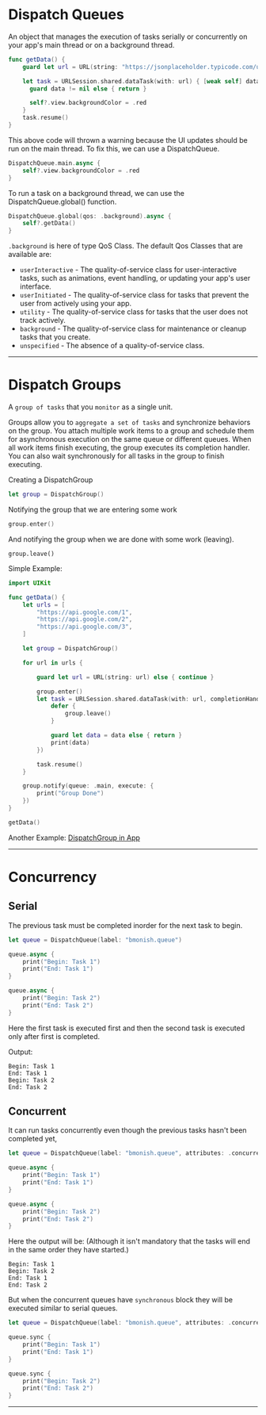 # Dispatch Queues

An object that manages the execution of tasks serially or concurrently on your app's main thread or on a background thread.

```swift
func getData() {
    guard let url = URL(string: "https://jsonplaceholder.typicode.com/users/1") else { return }

    let task = URLSession.shared.dataTask(with: url) { [weak self] data, response, error in
      guard data != nil else { return }

      self?.view.backgroundColor = .red
    }
    task.resume()
}
```

This above code will thrown a warning because the UI updates should be run on the main thread. To fix this, we can use a DispatchQueue.

```swift
DispatchQueue.main.async {
    self?.view.backgroundColor = .red
}
```

To run a task on a background thread, we can use the DispatchQueue.global() function.

```swift
DispatchQueue.global(qos: .background).async {
    self?.getData()
}
```

`.background` is here of type QoS Class. The default Qos Classes that are available are:

- `userInteractive` - The quality-of-service class for user-interactive tasks, such as animations, event handling, or updating your app's user interface.
- `userInitiated` - The quality-of-service class for tasks that prevent the user from actively using your app.
- `utility` - The quality-of-service class for tasks that the user does not track actively.
- `background` - The quality-of-service class for maintenance or cleanup tasks that you create.
- `unspecified` - The absence of a quality-of-service class.

---

# Dispatch Groups

A `group of tasks` that you `monitor` as a single unit.

Groups allow you to `aggregate a set of tasks` and synchronize behaviors on the group. You attach multiple work items to a group and schedule them for asynchronous execution on the same queue or different queues. When all work items finish executing, the group executes its completion handler. You can also wait synchronously for all tasks in the group to finish executing.

Creating a DispatchGroup

```swift
let group = DispatchGroup()
```

Notifying the group that we are entering some work

```swift
group.enter()
```

And notifying the group when we are done with some work (leaving).

```
group.leave()
```

Simple Example:

```swift
import UIKit

func getData() {
    let urls = [
        "https://api.google.com/1",
        "https://api.google.com/2",
        "https://api.google.com/3",
    ]

    let group = DispatchGroup()

    for url in urls {

        guard let url = URL(string: url) else { continue }

        group.enter()
        let task = URLSession.shared.dataTask(with: url, completionHandler: { data, response, error in
            defer {
                group.leave()
            }

            guard let data = data else { return }
            print(data)
        })

        task.resume()
    }

    group.notify(queue: .main, execute: {
        print("Group Done")
    })
}

getData()
```

Another Example: [DispatchGroup in App](https://github.com/bmonish/ios-learning/blob/master/Concurrency/DispatchGroups/DispatchGroups/ViewController.swift)

---

# Concurrency

## Serial

The previous task must be completed inorder for the next task to begin.

```swift
let queue = DispatchQueue(label: "bmonish.queue")

queue.async {
    print("Begin: Task 1")
    print("End: Task 1")
}

queue.async {
    print("Begin: Task 2")
    print("End: Task 2")
}
```

Here the first task is executed first and then the second task is executed only after first is completed.

Output:

```
Begin: Task 1
End: Task 1
Begin: Task 2
End: Task 2
```

## Concurrent

It can run tasks concurrently even though the previous tasks hasn't been completed yet,

```swift
let queue = DispatchQueue(label: "bmonish.queue", attributes: .concurrent)

queue.async {
    print("Begin: Task 1")
    print("End: Task 1")
}

queue.async {
    print("Begin: Task 2")
    print("End: Task 2")
}
```

Here the output will be: (Although it isn't mandatory that the tasks will end in the same order they have started.)

```
Begin: Task 1
Begin: Task 2
End: Task 1
End: Task 2
```

But when the concurrent queues have `synchronous` block they will be executed similar to serial queues.

```swift
let queue = DispatchQueue(label: "bmonish.queue", attributes: .concurrent)

queue.sync {
    print("Begin: Task 1")
    print("End: Task 1")
}

queue.sync {
    print("Begin: Task 2")
    print("End: Task 2")
}
```

---
